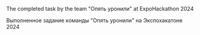 The completed task by the team "Опять уронили" at ExpoHackathon 2024

Выполненное задание команды "Опять уронили" на Экспохакатоне 2024
